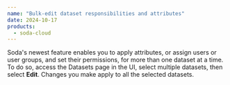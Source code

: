 ```yaml
---
name: "Bulk-edit dataset responsibilities and attributes"
date: 2024-10-17
products:
  - soda-cloud
---
```


Soda's newest feature enables you to apply attributes, or assign users or user groups, and set their permissions, for more than one dataset at a time. To do so, access the Datasets page in the UI, select multiple datasets, then select **Edit**. Changes you make apply to all the selected datasets. 